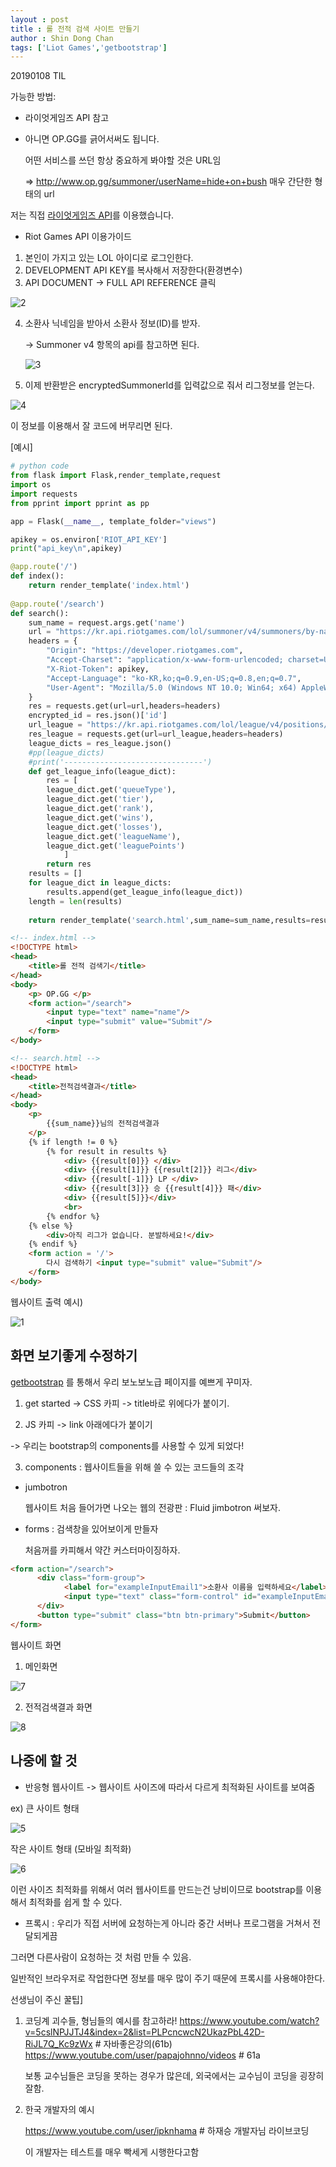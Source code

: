 ```yaml
---
layout : post
title : 롤 전적 검색 사이트 만들기
author : Shin Dong Chan
tags: ['Liot Games','getbootstrap']
---
```


20190108 TIL

가능한 방법:

- 라이엇게임즈 API 참고

- 아니면 OP.GG를 긁어서써도 됩니다.

  어떤 서비스를 쓰던 항상 중요하게 봐야할 것은 URL임

  => http://www.op.gg/summoner/userName=hide+on+bush  매우 간단한 형태의 url


저는 직접 [라이엇게임즈 API](https://developer.riotgames.com/)를 이용했습니다.



- Riot Games API 이용가이드

1. 본인이 가지고 있는 LOL 아이디로 로그인한다.
2. DEVELOPMENT API KEY를 복사해서 저장한다(환경변수)
3. API DOCUMENT -> FULL  API REFERENCE 클릭

![2](https://user-images.githubusercontent.com/37765338/50812467-380cf800-1356-11e9-9732-5df2c4fcb306.png)

4. 소환사 닉네임을 받아서 소환사 정보(ID)를 받자.

   -> Summoner v4 항목의 api를 참고하면 된다.

   ![3](https://user-images.githubusercontent.com/37765338/50812469-380cf800-1356-11e9-9fa5-f59d4e377bdd.png)

5. 이제 반환받은 encryptedSummonerId를 입력값으로 줘서 리그정보를 얻는다.

![4](https://user-images.githubusercontent.com/37765338/50812468-380cf800-1356-11e9-9da4-4ce1497394a4.png)



이 정보를 이용해서 잘 코드에 버무리면 된다.

[예시]

```python
# python code
from flask import Flask,render_template,request
import os
import requests
from pprint import pprint as pp

app = Flask(__name__, template_folder="views")

apikey = os.environ['RIOT_API_KEY']
print("api_key\n",apikey)

@app.route('/')
def index():
    return render_template('index.html')
    
@app.route('/search')
def search():
    sum_name = request.args.get('name')
    url = "https://kr.api.riotgames.com/lol/summoner/v4/summoners/by-name/{}".format(sum_name)
    headers = {
        "Origin": "https://developer.riotgames.com",
        "Accept-Charset": "application/x-www-form-urlencoded; charset=UTF-8",
        "X-Riot-Token": apikey,
        "Accept-Language": "ko-KR,ko;q=0.9,en-US;q=0.8,en;q=0.7",
        "User-Agent": "Mozilla/5.0 (Windows NT 10.0; Win64; x64) AppleWebKit/537.36 (KHTML, like Gecko) Chrome/71.0.3578.98 Safari/537.36"
    }
    res = requests.get(url=url,headers=headers)
    encrypted_id = res.json()['id']
    url_league = "https://kr.api.riotgames.com/lol/league/v4/positions/by-summoner/{}".format(encrypted_id)
    res_league = requests.get(url=url_league,headers=headers)
    league_dicts = res_league.json()
    #pp(league_dicts)
    #print('-------------------------------')
    def get_league_info(league_dict):
        res = [
        league_dict.get('queueType'),
        league_dict.get('tier'),
        league_dict.get('rank'),
        league_dict.get('wins'),
        league_dict.get('losses'),
        league_dict.get('leagueName'),
        league_dict.get('leaguePoints')
            ]
        return res
    results = []
    for league_dict in league_dicts:
        results.append(get_league_info(league_dict))
    length = len(results)
    
    return render_template('search.html',sum_name=sum_name,results=results,length=length)
```

```html
<!-- index.html -->
<!DOCTYPE html>
<head>
    <title>롤 전적 검색기</title>
</head>
<body>
    <p> OP.GG </p>
    <form action="/search">
        <input type="text" name="name"/>
        <input type="submit" value="Submit"/>
    </form>
</body>
```

```html
<!-- search.html -->
<!DOCTYPE html>
<head>
    <title>전적검색결과</title>
</head>
<body>
    <p>
        {{sum_name}}님의 전적검색결과
    </p>
    {% if length != 0 %}
        {% for result in results %}
            <div> {{result[0]}} </div>
            <div> {{result[1]}} {{result[2]}} 리그</div>
            <div> {{result[-1]}} LP </div>
            <div> {{result[3]}} 승 {{result[4]}} 패</div>
            <div> {{result[5]}}</div>
            <br>
        {% endfor %}
    {% else %}
        <div>아직 리그가 없습니다. 분발하세요!</div>
    {% endif %}
    <form action = '/'>
        다시 검색하기 <input type="submit" value="Submit"/>
    </form>
</body>
```

웹사이트 출력 예시)

![1](https://user-images.githubusercontent.com/37765338/50812466-380cf800-1356-11e9-9ef4-75f8fb78caf3.PNG)

## 화면 보기좋게 수정하기

[getbootstrap](https://getbootstrap.com/) 를 통해서 우리 보노보노급 페이지를 예쁘게 꾸미자.

1) get started -> CSS 카피 -> title바로 위에다가 붙이기.

2) JS 카피 -> link 아래에다가 붙이기

 -> 우리는 bootstrap의 components를 사용할 수 있게 되었다!

3) components : 웹사이트들을 위해 쓸 수 있는 코드들의 조각

- jumbotron

  웹사이트 처음 들어가면 나오는 웹의 전광판 : Fluid jimbotron 써보자.

- forms : 검색창을 있어보이게 만들자

  처음꺼를 카피해서 약간 커스터마이징하자.

```html
<form action="/search">
      <div class="form-group">
            <label for="exampleInputEmail1">소환사 이름을 입력하세요</label>
            <input type="text" class="form-control" id="exampleInputEmail1" aria-describedby="emailHelp" placeholder="Enter Summoner name" name="name">
      </div>
      <button type="submit" class="btn btn-primary">Submit</button>
</form>
```

웹사이트 화면

1) 메인화면

![7](https://user-images.githubusercontent.com/37765338/50812464-37746180-1356-11e9-92a7-56b0e5861dd4.PNG)

2) 전적검색결과 화면

![8](https://user-images.githubusercontent.com/37765338/50812465-37746180-1356-11e9-8cb7-446343d3b6e9.PNG)



## 나중에 할 것

- 반응형 웹사이트 -> 웹사이트 사이즈에 따라서 다르게 최적화된 사이트를 보여줌

ex) 큰 사이트 형태

![5](https://user-images.githubusercontent.com/37765338/50812470-38a58e80-1356-11e9-8edc-0ad8c7dcd773.PNG)

작은 사이트 형태 (모바일 최적화)

![6](https://user-images.githubusercontent.com/37765338/50812463-37746180-1356-11e9-9dd5-3d5b4f787b6a.PNG)

이런 사이즈 최적화를 위해서 여러 웹사이트를 만드는건 낭비이므로 bootstrap를 이용해서 최적화를 쉽게 할 수 있다.

- 프록시 : 우리가 직접 서버에 요청하는게 아니라 중간 서버나 프로그램을 거쳐서 전달되게끔

그러면 다른사람이 요청하는 것 처럼 만들 수 있음.

일반적인 브라우저로 작업한다면 정보를 매우 많이 주기 때문에 프록시를 사용해야한다.


선생님이 주신 꿀팁]

1. 코딩계 괴수들, 형님들의 예시를 참고하라!
   https://www.youtube.com/watch?v=5cslNPJJTJ4&index=2&list=PLPcncwcN2UkazPbL42D-RiJL7Q_Kc9zWx # 자바좋은강의(61b)
   https://www.youtube.com/user/papajohnno/videos # 61a

   보통 교수님들은 코딩을 못하는 경우가 많은데, 외국에서는 교수님이 코딩을 굉장히 잘함.

2. 한국 개발자의 예시

   https://www.youtube.com/user/ipknhama # 하재승 개발자님 라이브코딩

   이 개발자는 테스트를 매우 빡세게 시행한다고함


